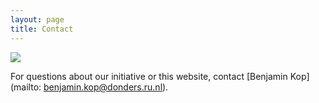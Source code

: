 ```yaml
---
layout: page
title: Contact
---
```

![](../media/ContactUs.png)

For questions about our initiative or this website, contact [Benjamin Kop](mailto: benjamin.kop@donders.ru.nl).
